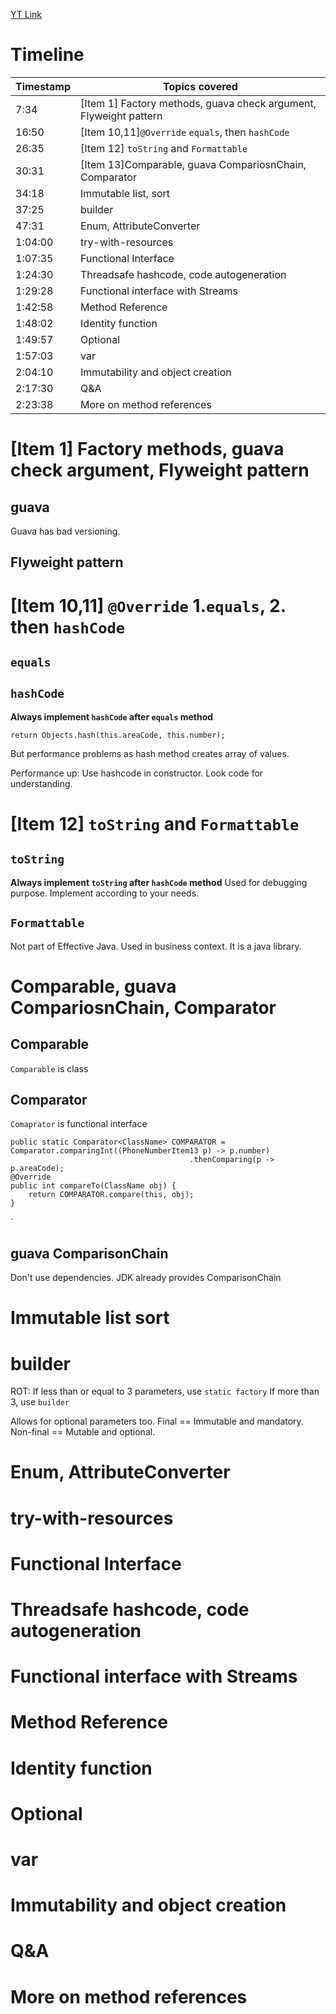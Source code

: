[YT Link](https://www.youtube.com/watch?v=ANZXvXVa1Lg)

# Timeline
|Timestamp|Topics covered|
|---|---|
|7:34|[Item 1] Factory methods, guava check argument, Flyweight pattern|
|16:50|[Item 10,11]`@Override` `equals`, then `hashCode`| 
|26:35|[Item 12] `toString` and `Formattable`|
|30:31|[Item 13]Comparable, guava CompariosnChain, Comparator|
|34:18|Immutable list, sort|
|37:25|builder|
|47:31|Enum, AttributeConverter|
|1:04:00|try-with-resources|
|1:07:35|Functional Interface|
|1:24:30|Threadsafe hashcode, code autogeneration|
|1:29:28|Functional interface with Streams|
|1:42:58|Method Reference|
|1:48:02|Identity function|
|1:49:57|Optional|
|1:57:03|var|
|2:04:10|Immutability and object creation|
|2:17:30|Q&A|
|2:23:38|More on method references|

# [Item 1] Factory methods, guava check argument, Flyweight pattern


## guava
Guava has bad versioning.

## Flyweight pattern

# [Item 10,11] `@Override` 1.`equals`, 2. then `hashCode`
## `equals`

## `hashCode`
**Always implement `hashCode` after `equals` method**
 
`return Objects.hash(this.areaCode, this.number);`

But performance problems as hash method creates array of values.

Performance up:
Use hashcode in constructor. Look code for understanding.

# [Item 12] `toString` and `Formattable`
## `toString`
**Always implement `toString` after `hashCode` method**
Used for debugging purpose.
Implement according to your needs.

## `Formattable`
Not part of Effective Java. Used in business context. It is a java library.



# Comparable, guava CompariosnChain, Comparator
## Comparable
`Comparable` is class

## Comparator
`Comaprator` is functional interface

    public static Comparator<ClassName> COMPARATOR = Comparator.comparingInt((PhoneNumberItem13 p) -> p.number)
                                            .thenComparing(p -> p.areaCode);
    @Override
    public int compareTo(ClassName obj) {
        return COMPARATOR.compare(this, obj);
    }


    
    
`

## guava ComparisonChain
Don't use dependencies. JDK already provides ComparisonChain


# Immutable list sort

# builder 
ROT: If less than or equal to 3 parameters, use `static factory`
If more than 3, use `builder`

Allows for optional parameters too.
Final == Immutable and mandatory.
Non-final == Mutable and optional.


# Enum, AttributeConverter
# try-with-resources
# Functional Interface
# Threadsafe hashcode, code autogeneration
# Functional interface with Streams 
# Method Reference
# Identity function
# Optional
# var 
# Immutability and object creation
# Q&A
# More on method references